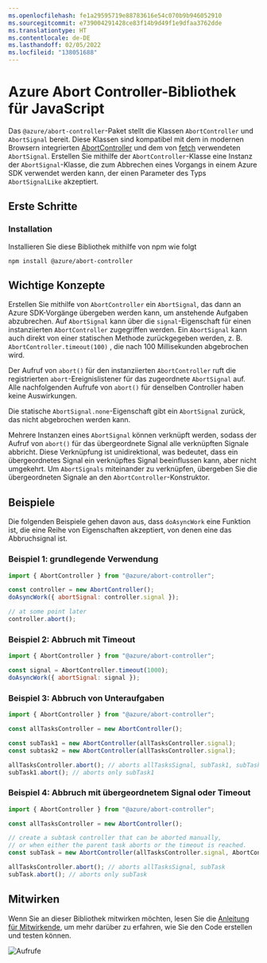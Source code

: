 ```yaml
---
ms.openlocfilehash: fe1a29595719e88783616e54c070b9b946052910
ms.sourcegitcommit: e739004291428ce83f14b9d49f1e9dfaa3762dde
ms.translationtype: HT
ms.contentlocale: de-DE
ms.lasthandoff: 02/05/2022
ms.locfileid: "138051688"
---
```

# <a name="azure-abort-controller-library-for-javascript"></a>Azure Abort Controller-Bibliothek für JavaScript

Das `@azure/abort-controller`-Paket stellt die Klassen `AbortController` und `AbortSignal` bereit. Diese Klassen sind kompatibel mit dem in modernen Browsern integrierten [AbortController](https://developer.mozilla.org/docs/Web/API/AbortController) und dem von [fetch](https://developer.mozilla.org/docs/Web/API/Fetch_API) verwendeten `AbortSignal`.
Erstellen Sie mithilfe der `AbortController`-Klasse eine Instanz der `AbortSignal`-Klasse, die zum Abbrechen eines Vorgangs in einem Azure SDK verwendet werden kann, der einen Parameter des Typs `AbortSignalLike` akzeptiert.

## <a name="getting-started"></a>Erste Schritte

### <a name="installation"></a>Installation

Installieren Sie diese Bibliothek mithilfe von npm wie folgt

```
npm install @azure/abort-controller
```

## <a name="key-concepts"></a>Wichtige Konzepte

Erstellen Sie mithilfe von `AbortController` ein `AbortSignal`, das dann an Azure SDK-Vorgänge übergeben werden kann, um anstehende Aufgaben abzubrechen. Auf `AbortSignal` kann über die `signal`-Eigenschaft für einen instanziierten `AbortController` zugegriffen werden.
Ein `AbortSignal` kann auch direkt von einer statischen Methode zurückgegeben werden, z. B. `AbortController.timeout(100)`
, die nach 100 Millisekunden abgebrochen wird.

Der Aufruf von `abort()` für den instanziierten `AbortController` ruft die registrierten `abort`-Ereignislistener für das zugeordnete `AbortSignal` auf.
Alle nachfolgenden Aufrufe von `abort()` für denselben Controller haben keine Auswirkungen.

Die statische `AbortSignal.none`-Eigenschaft gibt ein `AbortSignal` zurück, das nicht abgebrochen werden kann.

Mehrere Instanzen eines `AbortSignal` können verknüpft werden, sodass der Aufruf von `abort()` für das übergeordnete Signal alle verknüpften Signale abbricht.
Diese Verknüpfung ist unidirektional, was bedeutet, dass ein übergeordnetes Signal ein verknüpftes Signal beeinflussen kann, aber nicht umgekehrt.
Um `AbortSignals` miteinander zu verknüpfen, übergeben Sie die übergeordneten Signale an den `AbortController`-Konstruktor.

## <a name="examples"></a>Beispiele

Die folgenden Beispiele gehen davon aus, dass `doAsyncWork` eine Funktion ist, die eine Reihe von Eigenschaften akzeptiert, von denen eine das Abbruchsignal ist.

### <a name="example-1---basic-usage"></a>Beispiel 1: grundlegende Verwendung

```js
import { AbortController } from "@azure/abort-controller";

const controller = new AbortController();
doAsyncWork({ abortSignal: controller.signal });

// at some point later
controller.abort();
```

### <a name="example-2---aborting-with-timeout"></a>Beispiel 2: Abbruch mit Timeout

```js
import { AbortController } from "@azure/abort-controller";

const signal = AbortController.timeout(1000);
doAsyncWork({ abortSignal: signal });
```

### <a name="example-3---aborting-sub-tasks"></a>Beispiel 3: Abbruch von Unteraufgaben

```js
import { AbortController } from "@azure/abort-controller";

const allTasksController = new AbortController();

const subTask1 = new AbortController(allTasksController.signal);
const subtask2 = new AbortController(allTasksController.signal);

allTasksController.abort(); // aborts allTasksSignal, subTask1, subTask2
subTask1.abort(); // aborts only subTask1
```

### <a name="example-4---aborting-with-parent-signal-or-timeout"></a>Beispiel 4: Abbruch mit übergeordnetem Signal oder Timeout

```js
import { AbortController } from "@azure/abort-controller";

const allTasksController = new AbortController();

// create a subtask controller that can be aborted manually,
// or when either the parent task aborts or the timeout is reached.
const subTask = new AbortController(allTasksController.signal, AbortController.timeout(100));

allTasksController.abort(); // aborts allTasksSignal, subTask
subTask.abort(); // aborts only subTask
```

## <a name="contributing"></a>Mitwirken

Wenn Sie an dieser Bibliothek mitwirken möchten, lesen Sie die [Anleitung für Mitwirkende](https://github.com/Azure/azure-sdk-for-js/blob/master/CONTRIBUTING.md), um mehr darüber zu erfahren, wie Sie den Code erstellen und testen können.

![Aufrufe](https://azure-sdk-impressions.azurewebsites.net/api/impressions/azure-sdk-for-js%2Fsdk%2Fcore%2Fabort-controller%2FREADME.png)
